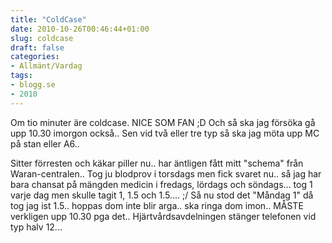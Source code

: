 ```yaml
---
title: "ColdCase"
date: 2010-10-26T00:46:44+01:00
slug: coldcase
draft: false
categories:
- Allmänt/Vardag
tags:
- blogg.se
- 2010
---
```

Om tio minuter äre coldcase. NICE SOM FAN ;D Och så ska jag försöka gå upp 10.30 imorgon också.. Sen vid två eller tre typ så ska jag möta upp MC på stan eller A6..  
  
Sitter förresten och käkar piller nu.. har äntligen fått mitt "schema" från Waran-centralen.. Tog ju blodprov i torsdags men fick svaret nu.. så jag har bara chansat på mängden medicin i fredags, lördags och söndags... tog 1 varje dag men skulle tagit 1, 1.5 och 1.5.... ;/ Så nu stod det "Måndag 1" då tog jag ist 1.5.. hoppas dom inte blir arga.. ska ringa dom imon.. MÅSTE verkligen upp 10.30 pga det.. Hjärtvårdsavdelningen stänger telefonen vid typ halv 12...